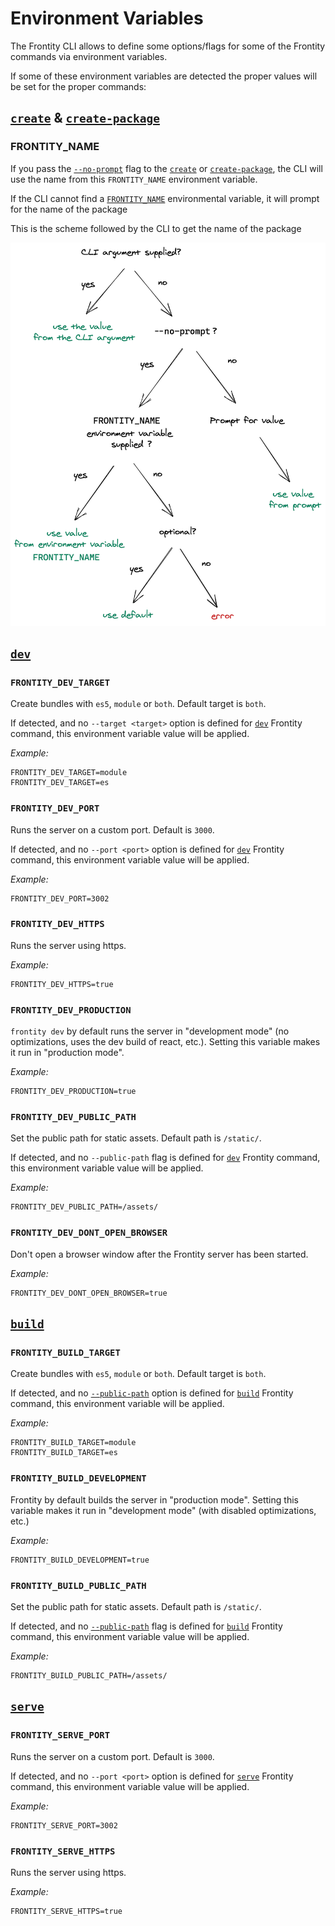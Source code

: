 # Environment Variables

The Frontity CLI allows to define some options/flags for some of the Frontity commands via environment variables.

If some of these environment variables are detected the proper values will be set for the proper commands:

## [`create`](https://docs.frontity.org/frontity-cli/create-commands#create) & [`create-package`](https://docs.frontity.org/frontity-cli/create-commands#create-package)

### FRONTITY_NAME

If you pass the [`--no-prompt`](https://docs.frontity.org/frontity-cli/create-commands#the-no-prompt-option) flag to the [`create`](https://docs.frontity.org/frontity-cli/create-commands#create) or [`create-package`](https://docs.frontity.org/frontity-cli/create-commands#create-package), the CLI will use the name from this `FRONTITY_NAME` environment variable.

If the CLI cannot find a [`FRONTITY_NAME`](https://docs.frontity.org/frontity-cli/environment-variables#frontity_name) environmental variable, it will prompt for the name of the package

This is the scheme followed by the CLI to get the name of the package

![](../.gitbook/assets/no-prompt.png)

## [`dev`](https://docs.frontity.org/frontity-cli/run-commands#dev)

### `FRONTITY_DEV_TARGET`

Create bundles with `es5`, `module` or `both`. Default target is `both`.

If detected, and no `--target <target>` option is defined for [`dev`](https://docs.frontity.org/frontity-cli/run-commands#dev) Frontity command, this environment variable value will be applied.

_Example:_

```text
FRONTITY_DEV_TARGET=module
FRONTITY_DEV_TARGET=es
```

### `FRONTITY_DEV_PORT`

Runs the server on a custom port. Default is `3000`.

If detected, and no `--port <port>` option is defined for [`dev`](https://docs.frontity.org/frontity-cli/run-commands#dev) Frontity command, this environment variable value will be applied.

_Example:_

```text
FRONTITY_DEV_PORT=3002
```

### `FRONTITY_DEV_HTTPS`

Runs the server using https.

_Example:_

```text
FRONTITY_DEV_HTTPS=true
```

### `FRONTITY_DEV_PRODUCTION`

`frontity dev` by default runs the server in "development mode" \(no optimizations, uses the dev build of react, etc.\). Setting this variable makes it run in "production mode".

_Example:_

```text
FRONTITY_DEV_PRODUCTION=true
```

### `FRONTITY_DEV_PUBLIC_PATH`

Set the public path for static assets. Default path is `/static/`.

If detected, and no `--public-path` flag is defined for [`dev`](https://docs.frontity.org/frontity-cli/run-commands#dev) Frontity command, this environment variable value will be applied.

_Example:_

```text
FRONTITY_DEV_PUBLIC_PATH=/assets/
```

### `FRONTITY_DEV_DONT_OPEN_BROWSER`

Don't open a browser window after the Frontity server has been started.

_Example:_

```text
FRONTITY_DEV_DONT_OPEN_BROWSER=true
```

## [`build`](https://docs.frontity.org/frontity-cli/build-commands#build)

### `FRONTITY_BUILD_TARGET`

Create bundles with `es5`, `module` or `both`. Default target is `both`.

If detected, and no [`--public-path`](https://docs.frontity.org/frontity-cli/build-commands#the-publicpath-option) option is defined for [`build`](https://docs.frontity.org/frontity-cli/build-commands#build) Frontity command, this environment variable will be applied.

_Example:_

```text
FRONTITY_BUILD_TARGET=module
FRONTITY_BUILD_TARGET=es
```

### `FRONTITY_BUILD_DEVELOPMENT`

Frontity by default builds the server in "production mode". Setting this variable makes it run in "development mode" \(with disabled optimizations, etc.\)

_Example:_

```text
FRONTITY_BUILD_DEVELOPMENT=true
```

### `FRONTITY_BUILD_PUBLIC_PATH`

Set the public path for static assets. Default path is `/static/`.

If detected, and no [`--public-path`](https://docs.frontity.org/frontity-cli/build-commands#the-publicpath-option) flag is defined for [`build`](https://docs.frontity.org/frontity-cli/build-commands#build) Frontity command, this environment variable value will be applied.

_Example:_

```text
FRONTITY_BUILD_PUBLIC_PATH=/assets/
```

## [`serve`](https://docs.frontity.org/frontity-cli/run-commands#serve)

### `FRONTITY_SERVE_PORT`

Runs the server on a custom port. Default is `3000`.

If detected, and no `--port <port>` option is defined for [`serve`](https://docs.frontity.org/frontity-cli/run-commands#serve) Frontity command, this environment variable value will be applied.

_Example:_

```text
FRONTITY_SERVE_PORT=3002
```

### `FRONTITY_SERVE_HTTPS`

Runs the server using https.

_Example:_

```text
FRONTITY_SERVE_HTTPS=true
```

